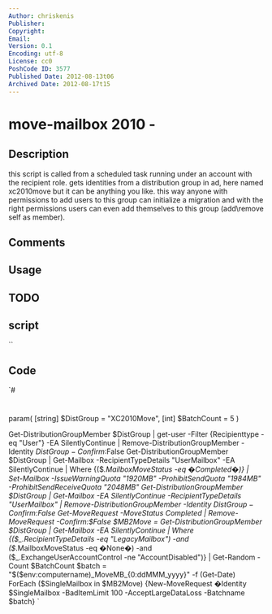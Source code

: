 ```yaml
---
Author: chriskenis
Publisher: 
Copyright: 
Email: 
Version: 0.1
Encoding: utf-8
License: cc0
PoshCode ID: 3577
Published Date: 2012-08-13t06
Archived Date: 2012-08-17t15
---
```


# move-mailbox 2010 - 

## Description

this script is called from a scheduled task running under an account with the recipient role. gets identities from a distribution group in ad, here named xc2010move but it can be anything you like. this way anyone with permissions to add users to this group can initialize a migration and with the right permissions users can even add themselves to this group (add\remove self as member).

## Comments



## Usage



## TODO



## script

``

## Code

`#
 #
 param(
 [string] $DistGroup = "XC2010Move",
 [int] $BatchCount = 5
 )
 
 Get-DistributionGroupMember $DistGroup  | get-user -Filter {Recipienttype -eq "User"} -EA SilentlyContinue | Remove-DistributionGroupMember -Identity $DistGroup -Confirm:$False
 Get-DistributionGroupMember $DistGroup | Get-Mailbox -RecipientTypeDetails "UserMailbox" -EA SilentlyContinue | Where {($_.MailboxMoveStatus -eq �Completed�)} | Set-Mailbox -IssueWarningQuota "1920MB" -ProhibitSendQuota "1984MB" -ProhibitSendReceiveQuota "2048MB"
 Get-DistributionGroupMember $DistGroup | Get-Mailbox -EA SilentlyContinue -RecipientTypeDetails "UserMailbox" | Remove-DistributionGroupMember -Identity $DistGroup -Confirm:$False
 Get-MoveRequest -MoveStatus Completed | Remove-MoveRequest -Confirm:$False
 $MB2Move = Get-DistributionGroupMember $DistGroup | Get-Mailbox -EA SilentlyContinue | Where {($_.RecipientTypeDetails -eq "LegacyMailbox") -and ($_.MailboxMoveStatus -eq �None�) -and ($_.ExchangeUserAccountControl -ne "AccountDisabled")} | Get-Random -Count $BatchCount
 $batch = "$($env:computername)_MoveMB_{0:ddMMM_yyyy}" -f (Get-Date)
 ForEach ($SingleMailbox in $MB2Move) {New-MoveRequest �Identity $SingleMailbox -BadItemLimit 100 -AcceptLargeDataLoss -Batchname $batch}
`

